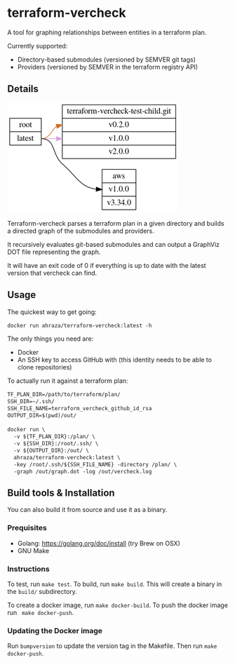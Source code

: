 # terraform-vercheck

A tool for graphing relationships between entities in a terraform plan.

Currently supported:
  - Directory-based submodules (versioned by SEMVER git tags)
  - Providers (versioned by SEMVER in the terraform registry API)

## Details

![terraform vercheck digraph](demo.png)

Terraform-vercheck parses a terraform plan in a given directory and builds a
directed graph of the submodules and providers.

It recursively evaluates git-based submodules and can output a GraphViz DOT
file representing the graph.

It will have an exit code of 0
if everything is up to date with the latest version that vercheck can find.

## Usage

The quickest way to get going:

```
docker run ahraza/terraform-vercheck:latest -h
```

The only things you need are:

* Docker
* An SSH key to access GitHub with (this identity needs to be able to clone
repositories)

To actually run it against a terraform plan:

```
TF_PLAN_DIR=/path/to/terraform/plan/
SSH_DIR=~/.ssh/
SSH_FILE_NAME=terraform_vercheck_github_id_rsa
OUTPUT_DIR=$(pwd)/out/

docker run \
  -v ${TF_PLAN_DIR}:/plan/ \
  -v ${SSH_DIR}:/root/.ssh/ \
  -v ${OUTPUT_DIR}:/out/ \
  ahraza/terraform-vercheck:latest \
  -key /root/.ssh/${SSH_FILE_NAME} -directory /plan/ \
  -graph /out/graph.dot -log /out/vercheck.log
```

## Build tools & Installation

You can also build it from source and use it as a binary.

### Prequisites

* Golang: https://golang.org/doc/install (try Brew on OSX)
* GNU Make

### Instructions

To test, run `make test`.
To build, run `make build`. This will create a binary in the `build/`
subdirectory.

To create a docker image, run `make docker-build`.
To push the docker image run ` make docker-push`.

### Updating the Docker image

Run `bumpversion` to update the version tag in the Makefile. Then run `make docker-push`.
